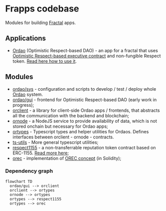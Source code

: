 # Frapps codebase
Modules for building [Fractal](https://optimystics.io/blog/fractalhistory) apps.

## Applications
* [Ordao](./ordao/) (Optimistic Respect-based DAO) - an app for a fractal that uses [Optimistic Respect-based executive contract](../concepts/OREC.md) and non-fungible Respect token. [Read here how to use it](./ordao/sys/README.md).

## Modules
<!-- TODO: Add READMEs to subdirs -->
* [ordao/sys](./ordao/sys) - configuration and scripts to develop / test / deploy whole [Ordao](./ordao/) system.
* [ordao/gui](./ordao/gui) - frontend for Optimistic Respect-based DAO (early work in progress);
* [orclient](./orclient/) - a library for client-side Ordao apps / frontends, that abstracts all the communication with the backend and blockchain;
* [ornode](./ornode/) - a NodeJS service to provide availability of data, which is not stored onchain but necessary for Ordao apps;
* [ortypes](./ortypes/) - Typescript types and helper utilities for Ordaos. Defines interfaces between orclient - ornode - contracts.
* [ts-utils](./ts-utils/) - More general typescript utilities;
* [respect1155](./respect1155/sc/) - a non-transferrable reputation token contract based on ERC-1155. [Read more here](./respect1155/sc/README.md);
* [orec](./orec/) - implementation of [OREC concept](../concepts/OREC.md) (in Solidity);

### Dependency graph
```mermaid
flowchart TD
  ordao/gui --> orclient
  orclient --> ortypes
  ornode --> ortypes
  ortypes --> respect1155
  ortypes --> orec
```
